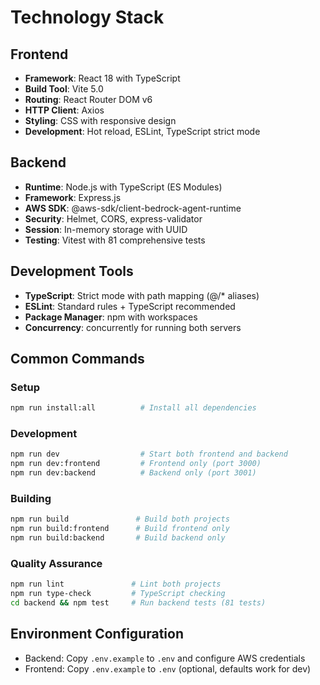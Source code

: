 # Technology Stack

## Frontend
- **Framework**: React 18 with TypeScript
- **Build Tool**: Vite 5.0
- **Routing**: React Router DOM v6
- **HTTP Client**: Axios
- **Styling**: CSS with responsive design
- **Development**: Hot reload, ESLint, TypeScript strict mode

## Backend
- **Runtime**: Node.js with TypeScript (ES Modules)
- **Framework**: Express.js
- **AWS SDK**: @aws-sdk/client-bedrock-agent-runtime
- **Security**: Helmet, CORS, express-validator
- **Session**: In-memory storage with UUID
- **Testing**: Vitest with 81 comprehensive tests

## Development Tools
- **TypeScript**: Strict mode with path mapping (@/* aliases)
- **ESLint**: Standard rules + TypeScript recommended
- **Package Manager**: npm with workspaces
- **Concurrency**: concurrently for running both servers

## Common Commands

### Setup
```bash
npm run install:all          # Install all dependencies
```

### Development
```bash
npm run dev                  # Start both frontend and backend
npm run dev:frontend         # Frontend only (port 3000)
npm run dev:backend          # Backend only (port 3001)
```

### Building
```bash
npm run build               # Build both projects
npm run build:frontend      # Build frontend only
npm run build:backend       # Build backend only
```

### Quality Assurance
```bash
npm run lint               # Lint both projects
npm run type-check         # TypeScript checking
cd backend && npm test     # Run backend tests (81 tests)
```

## Environment Configuration
- Backend: Copy `.env.example` to `.env` and configure AWS credentials
- Frontend: Copy `.env.example` to `.env` (optional, defaults work for dev)